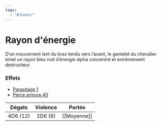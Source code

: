```yaml
---
tags:
  - "#Joueur"
---
```

# Rayon d'énergie

D’un mouvement lent du bras tendu vers l’avant, le gantelet du chevalier émet un rayon bleu nuit d’énergie alpha concentré et extrêmement destructeur.

### Effets

- [Parasitage 1](Parasitage)
- [Perce armure 40](Perce_armure)

|  Dégats  | Violence |   Portée    |
| :------: | :------: | :---------: |
| 4D6 (12) | 2D6 (6)  | [[Moyenne]] |
